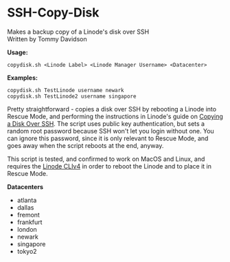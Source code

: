 # SSH-Copy-Disk
Makes a backup copy of a Linode's disk over SSH  
Written by Tommy Davidson


**Usage:**
```
copydisk.sh <Linode Label> <Linode Manager Username> <Datacenter>  
```
**Examples:**
```
copydisk.sh TestLinode username newark
copydisk.sh TestLinode2 username singapore
```
Pretty straightforward - copies a disk over SSH by rebooting a Linode into Rescue Mode, and performing the instructions in Linode's guide on [Copying a Disk Over SSH](https://www.linode.com/docs/migrate-to-linode/disk-images/copying-a-disk-image-over-ssh). The script uses public key authentication, but sets a random root password because SSH won't let you login without one. You can ignore this password, since it is only relevant to Rescue Mode, and goes away when the script reboots at the end, anyway.

This script is tested, and confirmed to work on MacOS and Linux, and requires the [Linode CLIv4](https://www.linode.com/docs/platform/api/using-the-linode-cli/) in order to reboot the Linode and to place it in Rescue Mode.


**Datacenters**
- atlanta
- dallas
- fremont
- frankfurt
- london
- newark
- singapore
- tokyo2

